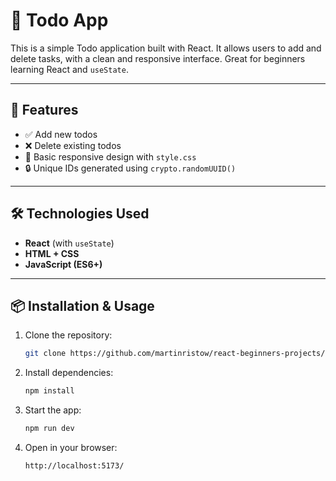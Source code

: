 # 📝 Todo App

This is a simple Todo application built with React. It allows users to add and delete tasks, with a clean and responsive
interface. Great for beginners learning React and `useState`.

---

## 🚀 Features

- ✅ Add new todos
- ❌ Delete existing todos
- 🎨 Basic responsive design with `style.css`
- 🔒 Unique IDs generated using `crypto.randomUUID()`

---

## 🛠️ Technologies Used

- **React** (with `useState`)
- **HTML + CSS**
- **JavaScript (ES6+)**

---

## 📦 Installation & Usage

1. Clone the repository:
   ```bash
   git clone https://github.com/martinristow/react-beginners-projects/tree/main/Todo

2. Install dependencies:
    ```bash
   npm install

3. Start the app:
    ```bash
   npm run dev

4. Open in your browser:
    ```bash
   http://localhost:5173/